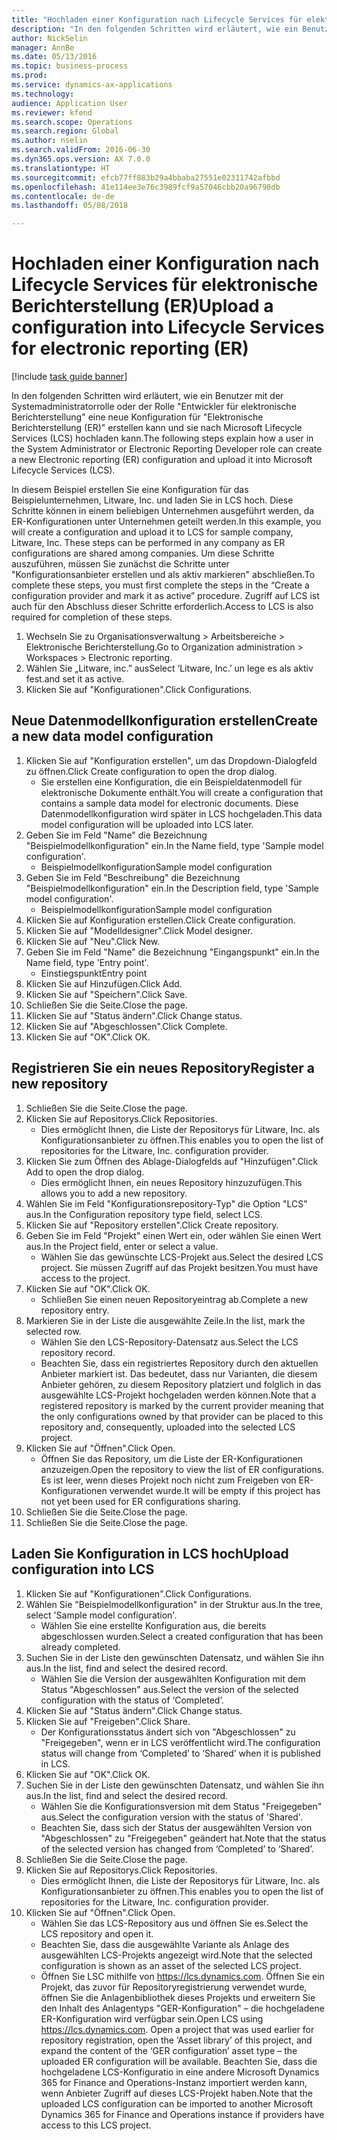 ```yaml
--- 
title: "Hochladen einer Konfiguration nach Lifecycle Services für elektronische Berichterstellung (ER)"
description: "In den folgenden Schritten wird erläutert, wie ein Benutzer mit der Systemadministratorrolle oder der Rolle \"Entwickler für elektronische Berichterstellung\" eine neue Konfiguration für \"Elektronische Berichterstellung (ER)\" erstellen kann und sie nach Microsoft Lifecycle Services (LCS) hochladen kann."
author: NickSelin
manager: AnnBe
ms.date: 05/13/2016
ms.topic: business-process
ms.prod: 
ms.service: dynamics-ax-applications
ms.technology: 
audience: Application User
ms.reviewer: kfend
ms.search.scope: Operations
ms.search.region: Global
ms.author: nselin
ms.search.validFrom: 2016-06-30
ms.dyn365.ops.version: AX 7.0.0
ms.translationtype: HT
ms.sourcegitcommit: efcb77ff883b29a4bbaba27551e02311742afbbd
ms.openlocfilehash: 41e114ee3e76c3989fcf9a57046cbb20a96798db
ms.contentlocale: de-de
ms.lasthandoff: 05/08/2018

---
```

# <a name="upload-a-configuration-into-lifecycle-services-for-electronic-reporting-er"></a><span data-ttu-id="0f34d-103">Hochladen einer Konfiguration nach Lifecycle Services für elektronische Berichterstellung (ER)</span><span class="sxs-lookup"><span data-stu-id="0f34d-103">Upload a configuration into Lifecycle Services for electronic reporting (ER)</span></span>

[!include [task guide banner](../../includes/task-guide-banner.md)]

<span data-ttu-id="0f34d-104">In den folgenden Schritten wird erläutert, wie ein Benutzer mit der Systemadministratorrolle oder der Rolle "Entwickler für elektronische Berichterstellung" eine neue Konfiguration für "Elektronische Berichterstellung (ER)" erstellen kann und sie nach Microsoft Lifecycle Services (LCS) hochladen kann.</span><span class="sxs-lookup"><span data-stu-id="0f34d-104">The following steps explain how a user in the System Administrator or Electronic Reporting Developer role can create a new Electronic reporting (ER) configuration and upload it into Microsoft Lifecycle Services (LCS).</span></span>

<span data-ttu-id="0f34d-105">In diesem Beispiel erstellen Sie eine Konfiguration für das Beispielunternehmen, Litware, Inc. und laden Sie in LCS hoch. Diese Schritte können in einem beliebigen Unternehmen ausgeführt werden, da ER-Konfigurationen unter Unternehmen geteilt werden.</span><span class="sxs-lookup"><span data-stu-id="0f34d-105">In this example, you will create a configuration and upload it to LCS for sample company, Litware, Inc. These steps can be performed in any company as ER configurations are shared among companies.</span></span> <span data-ttu-id="0f34d-106">Um diese Schritte auszuführen, müssen Sie zunächst die Schritte unter "Konfigurationsanbieter erstellen und als aktiv markieren" abschließen.</span><span class="sxs-lookup"><span data-stu-id="0f34d-106">To complete these steps, you must first complete the steps in the “Create a configuration provider and mark it as active” procedure.</span></span> <span data-ttu-id="0f34d-107">Zugriff auf LCS ist auch für den Abschluss dieser Schritte erforderlich.</span><span class="sxs-lookup"><span data-stu-id="0f34d-107">Access to LCS is also required for completion of these steps.</span></span>

1. <span data-ttu-id="0f34d-108">Wechseln Sie zu Organisationsverwaltung > Arbeitsbereiche > Elektronische Berichterstellung.</span><span class="sxs-lookup"><span data-stu-id="0f34d-108">Go to Organization administration > Workspaces > Electronic reporting.</span></span>
2. <span data-ttu-id="0f34d-109">Wählen Sie „Litware, inc.” aus</span><span class="sxs-lookup"><span data-stu-id="0f34d-109">Select ‘Litware, Inc.’</span></span> <span data-ttu-id="0f34d-110">un lege es als aktiv fest.</span><span class="sxs-lookup"><span data-stu-id="0f34d-110">and set it as active.</span></span>
3. <span data-ttu-id="0f34d-111">Klicken Sie auf "Konfigurationen".</span><span class="sxs-lookup"><span data-stu-id="0f34d-111">Click Configurations.</span></span>

## <a name="create-a-new-data-model-configuration"></a><span data-ttu-id="0f34d-112">Neue Datenmodellkonfiguration erstellen</span><span class="sxs-lookup"><span data-stu-id="0f34d-112">Create a new data model configuration</span></span>
1. <span data-ttu-id="0f34d-113">Klicken Sie auf "Konfiguration erstellen", um das Dropdown-Dialogfeld zu öffnen.</span><span class="sxs-lookup"><span data-stu-id="0f34d-113">Click Create configuration to open the drop dialog.</span></span>
    * <span data-ttu-id="0f34d-114">Sie erstellen eine Konfiguration, die ein Beispieldatenmodell für elektronische Dokumente enthält.</span><span class="sxs-lookup"><span data-stu-id="0f34d-114">You will create a configuration that contains a sample data model for electronic documents.</span></span> <span data-ttu-id="0f34d-115">Diese Datenmodellkonfiguration wird später in LCS hochgeladen.</span><span class="sxs-lookup"><span data-stu-id="0f34d-115">This data model configuration will be uploaded into LCS later.</span></span>  
2. <span data-ttu-id="0f34d-116">Geben Sie im Feld "Name" die Bezeichnung "Beispielmodellkonfiguration" ein.</span><span class="sxs-lookup"><span data-stu-id="0f34d-116">In the Name field, type 'Sample model configuration'.</span></span>
    * <span data-ttu-id="0f34d-117">Beispielmodellkonfiguration</span><span class="sxs-lookup"><span data-stu-id="0f34d-117">Sample model configuration</span></span>  
3. <span data-ttu-id="0f34d-118">Geben Sie im Feld "Beschreibung" die Bezeichnung "Beispielmodellkonfiguration" ein.</span><span class="sxs-lookup"><span data-stu-id="0f34d-118">In the Description field, type 'Sample model configuration'.</span></span>
    * <span data-ttu-id="0f34d-119">Beispielmodellkonfiguration</span><span class="sxs-lookup"><span data-stu-id="0f34d-119">Sample model configuration</span></span>  
4. <span data-ttu-id="0f34d-120">Klicken Sie auf Konfiguration erstellen.</span><span class="sxs-lookup"><span data-stu-id="0f34d-120">Click Create configuration.</span></span>
5. <span data-ttu-id="0f34d-121">Klicken Sie auf "Modelldesigner".</span><span class="sxs-lookup"><span data-stu-id="0f34d-121">Click Model designer.</span></span>
6. <span data-ttu-id="0f34d-122">Klicken Sie auf "Neu".</span><span class="sxs-lookup"><span data-stu-id="0f34d-122">Click New.</span></span>
7. <span data-ttu-id="0f34d-123">Geben Sie im Feld "Name" die Bezeichnung "Eingangspunkt" ein.</span><span class="sxs-lookup"><span data-stu-id="0f34d-123">In the Name field, type 'Entry point'.</span></span>
    * <span data-ttu-id="0f34d-124">Einstiegspunkt</span><span class="sxs-lookup"><span data-stu-id="0f34d-124">Entry point</span></span>  
8. <span data-ttu-id="0f34d-125">Klicken Sie auf Hinzufügen.</span><span class="sxs-lookup"><span data-stu-id="0f34d-125">Click Add.</span></span>
9. <span data-ttu-id="0f34d-126">Klicken Sie auf "Speichern".</span><span class="sxs-lookup"><span data-stu-id="0f34d-126">Click Save.</span></span>
10. <span data-ttu-id="0f34d-127">Schließen Sie die Seite.</span><span class="sxs-lookup"><span data-stu-id="0f34d-127">Close the page.</span></span>
11. <span data-ttu-id="0f34d-128">Klicken Sie auf "Status ändern".</span><span class="sxs-lookup"><span data-stu-id="0f34d-128">Click Change status.</span></span>
12. <span data-ttu-id="0f34d-129">Klicken Sie auf "Abgeschlossen".</span><span class="sxs-lookup"><span data-stu-id="0f34d-129">Click Complete.</span></span>
13. <span data-ttu-id="0f34d-130">Klicken Sie auf "OK".</span><span class="sxs-lookup"><span data-stu-id="0f34d-130">Click OK.</span></span>

## <a name="register-a-new--repository"></a><span data-ttu-id="0f34d-131">Registrieren Sie ein neues Repository</span><span class="sxs-lookup"><span data-stu-id="0f34d-131">Register a new  repository</span></span>
1. <span data-ttu-id="0f34d-132">Schließen Sie die Seite.</span><span class="sxs-lookup"><span data-stu-id="0f34d-132">Close the page.</span></span>
2. <span data-ttu-id="0f34d-133">Klicken Sie auf Repositorys.</span><span class="sxs-lookup"><span data-stu-id="0f34d-133">Click Repositories.</span></span>
    * <span data-ttu-id="0f34d-134">Dies ermöglicht Ihnen, die Liste der Repositorys für Litware, Inc. als Konfigurationsanbieter zu öffnen.</span><span class="sxs-lookup"><span data-stu-id="0f34d-134">This enables you to open the list of repositories for the Litware, Inc. configuration provider.</span></span>  
3. <span data-ttu-id="0f34d-135">Klicken Sie zum Öffnen des Ablage-Dialogfelds auf "Hinzufügen".</span><span class="sxs-lookup"><span data-stu-id="0f34d-135">Click Add to open the drop dialog.</span></span>
    * <span data-ttu-id="0f34d-136">Dies ermöglicht Ihnen, ein neues Repository hinzuzufügen.</span><span class="sxs-lookup"><span data-stu-id="0f34d-136">This allows you to add a new repository.</span></span>  
4. <span data-ttu-id="0f34d-137">Wählen Sie im Feld "Konfigurationsrepository-Typ" die Option "LCS" aus.</span><span class="sxs-lookup"><span data-stu-id="0f34d-137">In the Configuration repository type field, select LCS.</span></span>
5. <span data-ttu-id="0f34d-138">Klicken Sie auf "Repository erstellen".</span><span class="sxs-lookup"><span data-stu-id="0f34d-138">Click Create repository.</span></span>
6. <span data-ttu-id="0f34d-139">Geben Sie im Feld "Projekt" einen Wert ein, oder wählen Sie einen Wert aus.</span><span class="sxs-lookup"><span data-stu-id="0f34d-139">In the Project field, enter or select a value.</span></span>
    * <span data-ttu-id="0f34d-140">Wählen Sie das gewünschte LCS-Projekt aus.</span><span class="sxs-lookup"><span data-stu-id="0f34d-140">Select the desired LCS project.</span></span> <span data-ttu-id="0f34d-141">Sie müssen Zugriff auf das Projekt besitzen.</span><span class="sxs-lookup"><span data-stu-id="0f34d-141">You must have access to the project.</span></span>  
7. <span data-ttu-id="0f34d-142">Klicken Sie auf "OK".</span><span class="sxs-lookup"><span data-stu-id="0f34d-142">Click OK.</span></span>
    * <span data-ttu-id="0f34d-143">Schließen Sie einen neuen Repositoryeintrag ab.</span><span class="sxs-lookup"><span data-stu-id="0f34d-143">Complete a new repository entry.</span></span>  
8. <span data-ttu-id="0f34d-144">Markieren Sie in der Liste die ausgewählte Zeile.</span><span class="sxs-lookup"><span data-stu-id="0f34d-144">In the list, mark the selected row.</span></span>
    * <span data-ttu-id="0f34d-145">Wählen Sie den LCS-Repository-Datensatz aus.</span><span class="sxs-lookup"><span data-stu-id="0f34d-145">Select the LCS repository record.</span></span>  
    * <span data-ttu-id="0f34d-146">Beachten Sie, dass ein registriertes Repository durch den aktuellen Anbieter markiert ist. Das bedeutet, dass nur Varianten, die diesem Anbieter gehören, zu diesem Repository platziert und folglich in das ausgewählte LCS-Projekt hochgeladen werden können.</span><span class="sxs-lookup"><span data-stu-id="0f34d-146">Note that a registered repository is marked by the current provider meaning that the only configurations owned by that provider can be placed to this repository and, consequently, uploaded into the selected LCS project.</span></span>  
9. <span data-ttu-id="0f34d-147">Klicken Sie auf "Öffnen".</span><span class="sxs-lookup"><span data-stu-id="0f34d-147">Click Open.</span></span>
    * <span data-ttu-id="0f34d-148">Öffnen Sie das Repository, um die Liste der ER-Konfigurationen anzuzeigen.</span><span class="sxs-lookup"><span data-stu-id="0f34d-148">Open the repository to view the list of ER configurations.</span></span> <span data-ttu-id="0f34d-149">Es ist leer, wenn dieses Projekt noch nicht zum Freigeben von ER-Konfigurationen verwendet wurde.</span><span class="sxs-lookup"><span data-stu-id="0f34d-149">It will be empty if this project has not yet been used for ER configurations sharing.</span></span>  
10. <span data-ttu-id="0f34d-150">Schließen Sie die Seite.</span><span class="sxs-lookup"><span data-stu-id="0f34d-150">Close the page.</span></span>
11. <span data-ttu-id="0f34d-151">Schließen Sie die Seite.</span><span class="sxs-lookup"><span data-stu-id="0f34d-151">Close the page.</span></span>

## <a name="upload-configuration-into-lcs"></a><span data-ttu-id="0f34d-152">Laden Sie Konfiguration in LCS hoch</span><span class="sxs-lookup"><span data-stu-id="0f34d-152">Upload configuration into LCS</span></span>
1. <span data-ttu-id="0f34d-153">Klicken Sie auf "Konfigurationen".</span><span class="sxs-lookup"><span data-stu-id="0f34d-153">Click Configurations.</span></span>
2. <span data-ttu-id="0f34d-154">Wählen Sie "Beispielmodellkonfiguration" in der Struktur aus.</span><span class="sxs-lookup"><span data-stu-id="0f34d-154">In the tree, select 'Sample model configuration'.</span></span>
    * <span data-ttu-id="0f34d-155">Wählen Sie eine erstellte Konfiguration aus, die bereits abgeschlossen wurden.</span><span class="sxs-lookup"><span data-stu-id="0f34d-155">Select a created configuration that has been already completed.</span></span>  
3. <span data-ttu-id="0f34d-156">Suchen Sie in der Liste den gewünschten Datensatz, und wählen Sie ihn aus.</span><span class="sxs-lookup"><span data-stu-id="0f34d-156">In the list, find and select the desired record.</span></span>
    * <span data-ttu-id="0f34d-157">Wählen Sie die Version der ausgewählten Konfiguration mit dem Status "Abgeschlossen" aus.</span><span class="sxs-lookup"><span data-stu-id="0f34d-157">Select the version of the selected configuration with the status of ‘Completed’.</span></span>  
4. <span data-ttu-id="0f34d-158">Klicken Sie auf "Status ändern".</span><span class="sxs-lookup"><span data-stu-id="0f34d-158">Click Change status.</span></span>
5. <span data-ttu-id="0f34d-159">Klicken Sie auf "Freigeben".</span><span class="sxs-lookup"><span data-stu-id="0f34d-159">Click Share.</span></span>
    * <span data-ttu-id="0f34d-160">Der Konfigurationsstatus ändert sich von "Abgeschlossen" zu "Freigegeben", wenn er in LCS veröffentlicht wird.</span><span class="sxs-lookup"><span data-stu-id="0f34d-160">The configuration status will change from ‘Completed’ to ‘Shared’ when it is published in LCS.</span></span>  
6. <span data-ttu-id="0f34d-161">Klicken Sie auf "OK".</span><span class="sxs-lookup"><span data-stu-id="0f34d-161">Click OK.</span></span>
7. <span data-ttu-id="0f34d-162">Suchen Sie in der Liste den gewünschten Datensatz, und wählen Sie ihn aus.</span><span class="sxs-lookup"><span data-stu-id="0f34d-162">In the list, find and select the desired record.</span></span>
    * <span data-ttu-id="0f34d-163">Wählen Sie die Konfigurationsversion mit dem Status "Freigegeben" aus.</span><span class="sxs-lookup"><span data-stu-id="0f34d-163">Select the configuration version with the status of 'Shared'.</span></span>  
    * <span data-ttu-id="0f34d-164">Beachten Sie, dass sich der Status der ausgewählten Version von "Abgeschlossen" zu "Freigegeben" geändert hat.</span><span class="sxs-lookup"><span data-stu-id="0f34d-164">Note that the status of the selected version has changed from ‘Completed’ to ‘Shared’.</span></span>  
8. <span data-ttu-id="0f34d-165">Schließen Sie die Seite.</span><span class="sxs-lookup"><span data-stu-id="0f34d-165">Close the page.</span></span>
9. <span data-ttu-id="0f34d-166">Klicken Sie auf Repositorys.</span><span class="sxs-lookup"><span data-stu-id="0f34d-166">Click Repositories.</span></span>
    * <span data-ttu-id="0f34d-167">Dies ermöglicht Ihnen, die Liste der Repositorys für Litware, Inc. als Konfigurationsanbieter zu öffnen.</span><span class="sxs-lookup"><span data-stu-id="0f34d-167">This enables you to open the list of repositories for the Litware, Inc. configuration provider.</span></span>  
10. <span data-ttu-id="0f34d-168">Klicken Sie auf "Öffnen".</span><span class="sxs-lookup"><span data-stu-id="0f34d-168">Click Open.</span></span>
    * <span data-ttu-id="0f34d-169">Wählen Sie das LCS-Repository aus und öffnen Sie es.</span><span class="sxs-lookup"><span data-stu-id="0f34d-169">Select the LCS repository and open it.</span></span>  
    * <span data-ttu-id="0f34d-170">Beachten Sie, dass die ausgewählte Variante als Anlage des ausgewählten LCS-Projekts angezeigt wird.</span><span class="sxs-lookup"><span data-stu-id="0f34d-170">Note that the selected configuration is shown as an asset of the selected LCS project.</span></span>  
    * <span data-ttu-id="0f34d-171">Öffnen Sie LSC mithilfe von https://lcs.dynamics.com. Öffnen Sie ein Projekt, das zuvor für Repositoryregistrierung verwendet wurde, öffnen Sie die Anlagenbibliothek dieses Projekts und erweitern Sie den Inhalt des Anlagentyps "GER-Konfiguration" – die hochgeladene ER-Konfiguration wird verfügbar sein.</span><span class="sxs-lookup"><span data-stu-id="0f34d-171">Open LCS using https://lcs.dynamics.com. Open a project that was used earlier for repository registration, open the ‘Asset library’ of this project, and expand the content of the ‘GER configuration’ asset type – the uploaded ER configuration will be available.</span></span> <span data-ttu-id="0f34d-172">Beachten Sie, dass die hochgeladene LCS-Konfiguratio in eine andere Microsoft Dynamics 365 for Finance and Operations-Instanz importiert werden kann, wenn Anbieter Zugriff auf dieses LCS-Projekt haben.</span><span class="sxs-lookup"><span data-stu-id="0f34d-172">Note that the uploaded LCS configuration can be imported to another Microsoft Dynamics 365 for Finance and Operations instance if providers have access to this LCS project.</span></span>  


